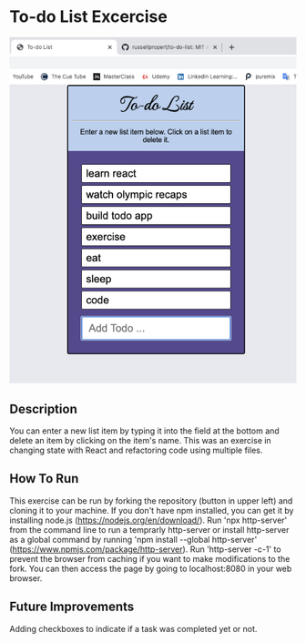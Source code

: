 # To-do List Excercise

![To-do list screenshot](Share_Your_Styled_ToDo_List.png)

## Description
You can enter a new list item by typing it into the field at the bottom and delete an item by clicking on the item's name. This was an exercise in changing state with React and refactoring code using multiple files.

## How To Run
This exercise can be run by forking the repository (button in upper left) and cloning it to your machine. If you don't have npm installed, you can get it by installing node.js (https://nodejs.org/en/download/). Run 'npx http-server' from the command line to run a temprarly http-server or install http-server as a global command by running 'npm install --global http-server' (https://www.npmjs.com/package/http-server). Run 'http-server -c-1' to prevent the browser from caching if you want to make modifications to the fork. You can then access the page by going to localhost:8080 in your web browser.

## Future Improvements
Adding checkboxes to indicate if a task was completed yet or not.
